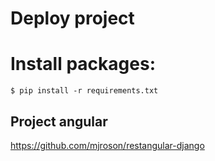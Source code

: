 # Deploy project

# Install packages:
	$ pip install -r requirements.txt



## Project angular
https://github.com/mjroson/restangular-django
